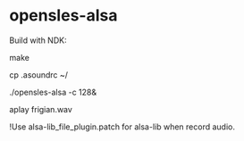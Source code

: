 # opensles-alsa

Build with NDK:

make

cp .asoundrc ~/

./opensles-alsa -c 128&

aplay frigian.wav

!Use alsa-lib_file_plugin.patch for alsa-lib when record audio.
